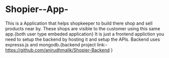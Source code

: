 # Shopier--App-

This is a Application that helps shopkeeper to build there shop and sell products near by.
These shops are visible to the customer using this same app.{both user type embeded application}
It is just a frontend appliction you need to setup the backend by hosting it and setup the APIs.
Backend uses expresss.js and mongodb.{backend project link:-https://github.com/anirudhmalik/Shopier-Backend  }
